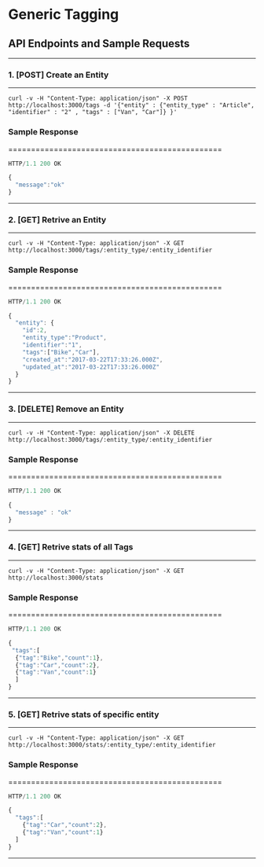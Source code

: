 # Generic Tagging

## API Endpoints and Sample Requests

---------------------------------------------------------------------------------------

### 1. [POST] Create an Entity

---------------------------------------------------------------------------------------

`curl -v -H "Content-Type: application/json" -X POST http://localhost:3000/tags -d '{"entity" : {"entity_type" : "Article", "identifier" : "2" , "tags" : ["Van", "Car"]} }'`

### Sample Response
===============================================
```javascript
HTTP/1.1 200 OK

{
  "message":"ok"
}

```
---------------------------------------------------------------------------------------

### 2. [GET] Retrive an Entity

---------------------------------------------------------------------------------------

`curl -v -H "Content-Type: application/json" -X GET http://localhost:3000/tags/:entity_type/:entity_identifier`

### Sample Response
===============================================
```javascript
HTTP/1.1 200 OK

{
  "entity": {
    "id":2,
    "entity_type":"Product",
    "identifier":"1",
    "tags":["Bike","Car"],
    "created_at":"2017-03-22T17:33:26.000Z",
    "updated_at":"2017-03-22T17:33:26.000Z"
  }
}

```

---------------------------------------------------------------------------------------

### 3. [DELETE] Remove an Entity

---------------------------------------------------------------------------------------

`curl -v -H "Content-Type: application/json" -X DELETE http://localhost:3000/tags/:entity_type/:entity_identifier`

### Sample Response
===============================================
```javascript
HTTP/1.1 200 OK

{
  "message" : "ok"
}

```

---------------------------------------------------------------------------------------

### 4. [GET] Retrive stats of all Tags

---------------------------------------------------------------------------------------

`curl -v -H "Content-Type: application/json" -X GET http://localhost:3000/stats`

### Sample Response
===============================================
```javascript
HTTP/1.1 200 OK

{
 "tags":[
  {"tag":"Bike","count":1},
  {"tag":"Car","count":2},
  {"tag":"Van","count":1}
  ]
}

```

---------------------------------------------------------------------------------------

### 5. [GET] Retrive stats of specific entity

---------------------------------------------------------------------------------------

`curl -v -H "Content-Type: application/json" -X GET http://localhost:3000/stats/:entity_type/:entity_identifier`

### Sample Response
===============================================
```javascript
HTTP/1.1 200 OK

{
  "tags":[
    {"tag":"Car","count":2},
    {"tag":"Van","count":1}
  ]
}
```

---------------------------------------------------------------------------------------